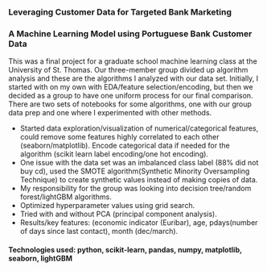 ### Leveraging Customer Data for Targeted Bank Marketing  

### A Machine Learning Model using Portuguese Bank Customer Data

This was a final project for a graduate school machine learning class at the University of St. Thomas.  Our three-member group divided up algorithm analysis and these are the algorithms I analyzed with our data set.  Initially, I started with on my own with EDA/feature selection/encoding, but then we decided as a group to have one uniform process for our final comparison.  There are two sets of notebooks for some algorithms, one with our group data prep and one where I experimented with other methods.

- Started data exploration/visualization of numerical/categorical features, could remove some features highly correlated to each other (seaborn/matplotlib).
Encode categorical data if needed for the algorithm (scikit learn label encoding/one hot encoding).
- One issue with the data set was an imbalanced class label (88% did not buy cd), used the SMOTE algorithm(Synthetic Minority Oversampling Technique) to create synthetic values instead of making copies of data.
- My responsibility for the group was looking into decision tree/random forest/lightGBM algorithms.
- Optimized hyperparameter values using grid search.
- Tried with and without PCA (principal component analysis).
- Results/key features: (economic indicator (Euribar), age, pdays(number of days since last contact), month (dec/march).

#### Technologies used: python, scikit-learn, pandas, numpy, matplotlib, seaborn, lightGBM
